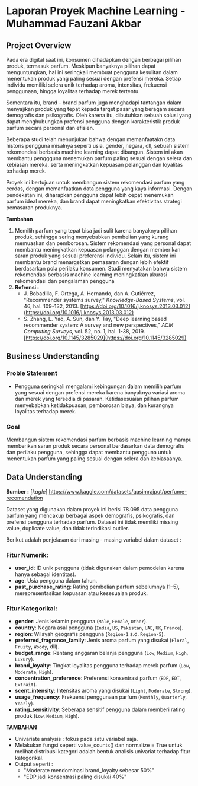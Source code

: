 # Laporan Proyek Machine Learning - Muhammad Fauzani Akbar

## Project Overview
Pada era digital saat ini, konsumen dihadapkan dengan berbagai pilihan produk, termasuk parfum. Meskipun banyaknya pilihan dapat menguntungkan, hal ini seringkali membuat pengguna kesulitan dalam menentukan produk yang paling sesuai dengan prefensi mereka. Setiap individu memiliki selera unik terhadap aroma, intensitas, frekuensi penggunaan, hingga loyalitas terhadap merek tertentu.

Sementara itu, brand - brand parfum juga menghadapi tantangan dalam menyajikan produk yang tepat kepada target pasar yang beragam secara demografis dan psikografis. Oleh karena itu, dibutuhkan sebuah solusi yang dapat menghubungkan prefensi pengguna dengan karakteristik produk parfum secara personal dan efisien.

Beberapa studi telah menunjukan bahwa dengan memanfaatakn data historis pengguna misalnya seperti usia, gender, negara, dll, sebuah sistem rekomendasi berbasis machine learning dapat dibangun. Sistem ini akan membantu penggguna menemukan parfum paling sesuai dengan selera dan kebiasan mereka, serta meningkatkan kepuasan pelanggan dan loyalitas terhadap merek.

Proyek ini bertujuan untuk membangun sistem rekomendasi parfum yang cerdas, dengan memanfaatkan data pengguna yang kaya informasi. Dengan pendekatan ini, diharapkan pengguna dapat lebih cepat menemukan parfum ideal mereka, dan brand dapat meningkatkan efektivitas strategi pemasaran produknya.

**Tambahan**
1. Memilih parfum yang tepat bisa jadi sulit karena banyaknya pilihan produk, sehingga sering menyebabkan pembelian yang kurang memuaskan dan pemborosan. Sistem rekomendasi yang personal dapat membantu meningkatkan kepuasan pelanggan dengan memberikan saran produk yang sesuai preferensi individu. Selain itu, sistem ini membantu brand menargetkan pemasaran dengan lebih efektif berdasarkan pola perilaku konsumen. Studi menyatakan bahwa sistem rekomendasi berbasis machine learning meningkatkan akurasi rekomendasi dan pengalaman pengguna
2. **Refrensi :**
   - J. Bobadilla, F. Ortega, A. Hernando, dan A. Gutiérrez, "Recommender systems survey," *Knowledge-Based Systems*, vol. 46, hal. 109-132, 2013. [https://doi.org/10.1016/j.knosys.2013.03.012](https://doi.org/10.1016/j.knosys.2013.03.012)
   - S. Zhang, L. Yao, A. Sun, dan Y. Tay, "Deep learning based recommender system: A survey and new perspectives," *ACM Computing Surveys*, vol. 52, no. 1, hal. 1-38, 2019. [https://doi.org/10.1145/3285029](https://doi.org/10.1145/3285029)

## Business Understanding

### Proble Statement
* Pengguna seringkali mengalami kebingungan dalam memilih parfum yang sesuai dengan prefensi mereka karena banyaknya variasi aroma dan merek yang tersedia di pasaran. Ketidasesuaian pilihan parfum menyebabkan ketidakpuasan, pemborosan biaya, dan kurangnya loyalitas terhadap merek.

### Goal
Membangun sistem rekomendasi parfum berbasis machine learning mampu memberikan saran produk secara personal berdasarkan data demografis dan perilaku pengguna, sehingga dapat membantu pengguna untuk menentukan parfum yang paling sesuai dengan selera dan kebiasaanya.

## Data Understanding
**Sumber :** [*kagle*] https://www.kaggle.com/datasets/qasimrajput/perfume-recomendation

Dataset yang digunakan dalam proyek ini berisi 78.095 data pengguna parfum yang mencakup berbagai aspek demografis, psikografis, dan prefensi pengguna terhadap parfum. Dataset ini tidak memiliki missing value, duplicate value, dan tidak terindikasi outlier. 

Berikut adalah penjelasan dari masing - masing variabel dalam dataset :

### Fitur Numerik:

* **user\_id**: ID unik pengguna (tidak digunakan dalam pemodelan karena hanya sebagai identitas).
* **age**: Usia pengguna dalam tahun.
* **past\_purchase\_rating**: Rating pembelian parfum sebelumnya (1–5), merepresentasikan kepuasan atau kesesuaian produk.

### Fitur Kategorikal:

* **gender**: Jenis kelamin pengguna (`Male`, `Female`, `Other`).
* **country**: Negara asal pengguna (`India`, `US`, `Pakistan`, `UAE`, `UK`, `France`).
* **region**: Wilayah geografis pengguna (`Region-1` s.d. `Region-5`).
* **preferred\_fragrance\_family**: Jenis aroma parfum yang disukai (`Floral`, `Fruity`, `Woody`, dll).
* **budget\_range**: Rentang anggaran belanja pengguna (`Low`, `Medium`, `High`, `Luxury`).
* **brand\_loyalty**: Tingkat loyalitas pengguna terhadap merek parfum (`Low`, `Moderate`, `High`).
* **concentration\_preference**: Preferensi konsentrasi parfum (`EDP`, `EDT`, `Extrait`).
* **scent\_intensity**: Intensitas aroma yang disukai (`Light`, `Moderate`, `Strong`).
* **usage\_frequency**: Frekuensi penggunaan parfum (`Monthly`, `Quarterly`, `Yearly`).
* **rating\_sensitivity**: Seberapa sensitif pengguna dalam memberi rating produk (`Low`, `Medium`, `High`).

**TAMBAHAN**
* Univariate analysis : fokus pada satu variabel saja.
* Melakukan fungsi seperti value_counts() dan normalize = True untuk melihat distribusi kategori adalah bentuk analisis univariat terhadap fitur kategorikal.
* Output seperti :
  - "Moderate mendominasi brand_loyalty sebesar 50%"
  - "EDP jadi konsentrasi paling disukai 40%"
